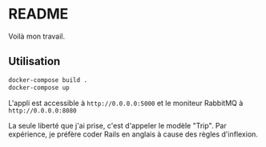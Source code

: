 # README

Voilà mon travail.

## Utilisation

``` sh
docker-compose build .
docker-compose up
```

L'appli est accessible à `http://0.0.0.0:5000` et le moniteur RabbitMQ à
`http://0.0.0.0:8080`

La seule liberté que j'ai prise, c'est d'appeler le modèle "Trip". Par
expérience, je préfère coder Rails en anglais à cause des règles d'inflexion.
